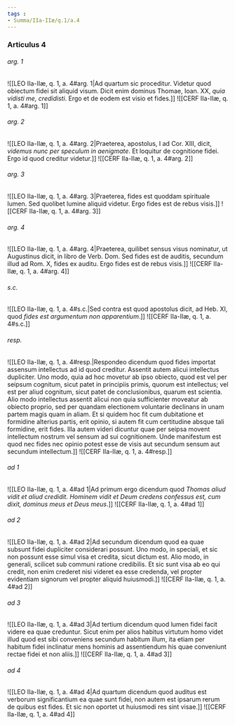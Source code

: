 ```yaml
---
tags : 
- Summa/IIa-IIæ/q.1/a.4
---
```


### Articulus 4

###### arg. 1
![[LEO IIa-IIæ, q. 1, a. 4#arg. 1|Ad quartum sic proceditur. Videtur quod obiectum fidei sit aliquid visum. Dicit enim dominus Thomae, Ioan. XX, *quia vidisti me, credidisti*. Ergo et de eodem est visio et fides.]]
![[CERF IIa-IIæ, q. 1, a. 4#arg. 1]]

###### arg. 2
![[LEO IIa-IIæ, q. 1, a. 4#arg. 2|Praeterea, apostolus, I ad Cor. XIII, dicit, *videmus nunc per speculum in aenigmate*. Et loquitur de cognitione fidei. Ergo id quod creditur videtur.]]
![[CERF IIa-IIæ, q. 1, a. 4#arg. 2]]

###### arg. 3
![[LEO IIa-IIæ, q. 1, a. 4#arg. 3|Praeterea, fides est quoddam spirituale lumen. Sed quolibet lumine aliquid videtur. Ergo fides est de rebus visis.]]
![[CERF IIa-IIæ, q. 1, a. 4#arg. 3]]

###### arg. 4
![[LEO IIa-IIæ, q. 1, a. 4#arg. 4|Praeterea, quilibet sensus visus nominatur, ut Augustinus dicit, in libro de Verb. Dom. Sed fides est de auditis, secundum illud ad Rom. X, fides ex auditu. Ergo fides est de rebus visis.]]
![[CERF IIa-IIæ, q. 1, a. 4#arg. 4]]

###### s.c.
![[LEO IIa-IIæ, q. 1, a. 4#s.c.|Sed contra est quod apostolus dicit, ad Heb. XI, quod *fides est argumentum non apparentium*.]]
![[CERF IIa-IIæ, q. 1, a. 4#s.c.]]

###### resp.
![[LEO IIa-IIæ, q. 1, a. 4#resp.|Respondeo dicendum quod fides importat assensum intellectus ad id quod creditur. Assentit autem alicui intellectus dupliciter. Uno modo, quia ad hoc movetur ab ipso obiecto, quod est vel per seipsum cognitum, sicut patet in principiis primis, quorum est intellectus; vel est per aliud cognitum, sicut patet de conclusionibus, quarum est scientia. Alio modo intellectus assentit alicui non quia sufficienter moveatur ab obiecto proprio, sed per quandam electionem voluntarie declinans in unam partem magis quam in aliam. Et si quidem hoc fit cum dubitatione et formidine alterius partis, erit opinio, si autem fit cum certitudine absque tali formidine, erit fides. Illa autem videri dicuntur quae per seipsa movent intellectum nostrum vel sensum ad sui cognitionem. Unde manifestum est quod nec fides nec opinio potest esse de visis aut secundum sensum aut secundum intellectum.]]
![[CERF IIa-IIæ, q. 1, a. 4#resp.]]

###### ad 1
![[LEO IIa-IIæ, q. 1, a. 4#ad 1|Ad primum ergo dicendum quod *Thomas aliud vidit et aliud credidit. Hominem vidit et Deum credens confessus est, cum dixit, dominus meus et Deus meus*.]]
![[CERF IIa-IIæ, q. 1, a. 4#ad 1]]

###### ad 2
![[LEO IIa-IIæ, q. 1, a. 4#ad 2|Ad secundum dicendum quod ea quae subsunt fidei dupliciter considerari possunt. Uno modo, in speciali, et sic non possunt esse simul visa et credita, sicut dictum est. Alio modo, in generali, scilicet sub communi ratione credibilis. Et sic sunt visa ab eo qui credit, non enim crederet nisi videret ea esse credenda, vel propter evidentiam signorum vel propter aliquid huiusmodi.]]
![[CERF IIa-IIæ, q. 1, a. 4#ad 2]]

###### ad 3
![[LEO IIa-IIæ, q. 1, a. 4#ad 3|Ad tertium dicendum quod lumen fidei facit videre ea quae creduntur. Sicut enim per alios habitus virtutum homo videt illud quod est sibi conveniens secundum habitum illum, ita etiam per habitum fidei inclinatur mens hominis ad assentiendum his quae conveniunt rectae fidei et non aliis.]]
![[CERF IIa-IIæ, q. 1, a. 4#ad 3]]

###### ad 4
![[LEO IIa-IIæ, q. 1, a. 4#ad 4|Ad quartum dicendum quod auditus est verborum significantium ea quae sunt fidei, non autem est ipsarum rerum de quibus est fides. Et sic non oportet ut huiusmodi res sint visae.]]
![[CERF IIa-IIæ, q. 1, a. 4#ad 4]]

